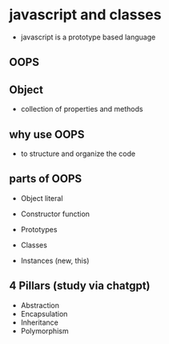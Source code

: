 # javascript and classes
- javascript is a prototype based language

## OOPS

## Object
- collection of properties and methods

## why use OOPS
- to structure and organize the code

## parts of OOPS
- Object literal

- Constructor function
- Prototypes
- Classes
- Instances (new, this)

## 4 Pillars       (study via chatgpt)
- Abstraction
- Encapsulation
- Inheritance
- Polymorphism
